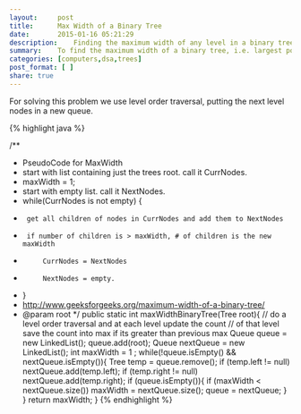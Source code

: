 ```yaml
---
layout:     post
title:      Max Width of a Binary Tree
date:       2015-01-16 05:21:29
description:    Finding the maximum width of any level in a binary tree
summary:    To find the maximum width of a binary tree, i.e. largest possible horizontal distance from left child to right child of same level.
categories: [computers,dsa,trees]
post_format: [ ]
share: true
---
```


For solving this problem we use level order traversal, putting the next level nodes in a new queue.

{% highlight java %}

/**
 * PseudoCode for MaxWidth
 * start with list containing just the trees root. call it CurrNodes.
 * maxWidth = 1;
 * start with empty list. call it NextNodes.
 * while(CurrNodes is not empty) {
 *      get all children of nodes in CurrNodes and add them to NextNodes
 *      if number of children is > maxWidth, # of children is the new maxWidth
 *          CurrNodes = NextNodes
 *          NextNodes = empty.
 * }
 * http://www.geeksforgeeks.org/maximum-width-of-a-binary-tree/
 * @param root
 */
public static int maxWidthBinaryTree(Tree root){
    // do a level order traversal and at each level update the count
    // of that level save the count into max if its greater than previous max
    Queue<Tree> queue = new LinkedList();
    queue.add(root);
    Queue<Tree> nextQueue = new LinkedList();
    int maxWidth = 1 ;
    while(!queue.isEmpty() && nextQueue.isEmpty()){
        Tree temp = queue.remove();
        if (temp.left != null)
            nextQueue.add(temp.left);
        if (temp.right != null)
            nextQueue.add(temp.right);
        if (queue.isEmpty()){
            if (maxWidth < nextQueue.size())
                maxWidth = nextQueue.size();
            queue = nextQueue;
        }
    }
    return maxWidth;
}
{% endhighlight %}